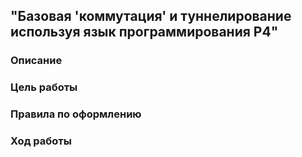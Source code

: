 ## "Базовая 'коммутация' и туннелирование используя язык программирования P4"

### Описание

### Цель работы

### Правила по оформлению

### Ход работы
